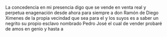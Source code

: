La concedencia en mi presencia digo que se vende en venta real y perpetua enagenación desde ahora para siempre a don Ramón de Diego Ximenes de la propia vecindad que sea para el y los suyos es a saber un negrito su propio esclavo nombrado Pedro José el cual de vender probaré de amos en genio y hasta a